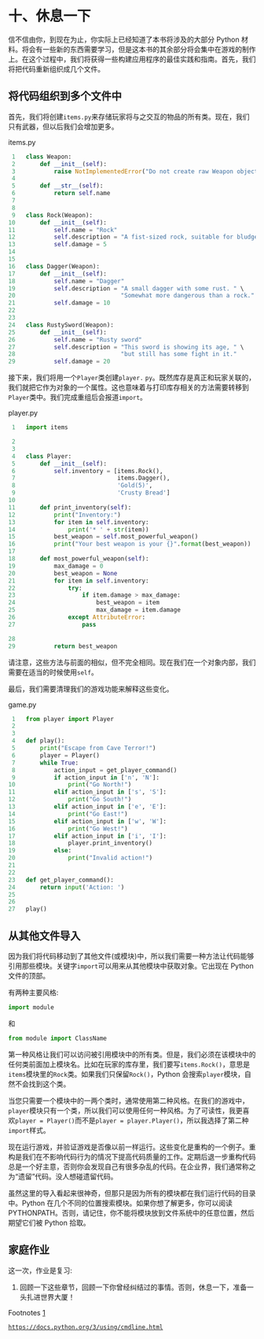 # 十、休息一下

信不信由你，到现在为止，你实际上已经知道了本书将涉及的大部分 Python 材料。将会有一些新的东西需要学习，但是这本书的其余部分将会集中在游戏的制作上。在这个过程中，我们将获得一些构建应用程序的最佳实践和指南。首先，我们将把代码重新组织成几个文件。

## 将代码组织到多个文件中

首先，我们将创建`items.py`来存储玩家将与之交互的物品的所有类。现在，我们只有武器，但以后我们会增加更多。

items.py

```py
 1   class Weapon:
 2       def __init__(self):
 3           raise NotImplementedError("Do not create raw Weapon objects.")
 4
 5       def __str__(self):
 6           return self.name
 7
 8
 9   class Rock(Weapon):
10       def __init__(self):
11           self.name = "Rock"
12           self.description = "A fist-sized rock, suitable for bludgeoning."
13           self.damage = 5
14
15
16   class Dagger(Weapon):
17       def __init__(self):
18           self.name = "Dagger"
19           self.description = "A small dagger with some rust. " \
20                              "Somewhat more dangerous than a rock."
21           self.damage = 10
22
23
24   class RustySword(Weapon):
25       def __init__(self):
26           self.name = "Rusty sword"
27           self.description = "This sword is showing its age, " \
28                              "but still has some fight in it."
29           self.damage = 20

```

接下来，我们将用一个`Player`类创建`player.` `py`。既然库存是真正和玩家关联的，我们就把它作为对象的一个属性。这也意味着与打印库存相关的方法需要转移到`Player`类中。我们完成重组后会报道`import`。

player.py

```py
 1   import items

 2
 3
 4   class Player:
 5       def __init__(self):
 6           self.inventory = [items.Rock(),
 7                             items.Dagger(),
 8                             'Gold(5)',
 9                             'Crusty Bread']
10
11       def print_inventory(self):
12           print("Inventory:")
13           for item in self.inventory:
14               print('* ' + str(item))
15           best_weapon = self.most_powerful_weapon()
16           print("Your best weapon is your {}".format(best_weapon))
17
18       def most_powerful_weapon(self):
19           max_damage = 0
20           best_weapon = None
21           for item in self.inventory:
22               try:
23                   if item.damage > max_damage:
24                       best_weapon = item
25                       max_damage = item.damage
26               except AttributeError:
27                   pass

28
29           return best_weapon

```

请注意，这些方法与前面的相似，但不完全相同。现在我们在一个对象内部，我们需要在适当的时候使用`self`。

最后，我们需要清理我们的游戏功能来解释这些变化。

game.py

```py
 1   from player import Player
 2
 3
 4   def play():
 5       print("Escape from Cave Terror!")
 6       player = Player()
 7       while True:
 8           action_input = get_player_command()
 9           if action_input in ['n', 'N']:
10               print("Go North!")
11           elif action_input in ['s', 'S']:
12               print("Go South!")
13           elif action_input in ['e', 'E']:
14               print("Go East!")
15           elif action_input in ['w', 'W']:
16               print("Go West!")
17           elif action_input in ['i', 'I']:
18               player.print_inventory()
19           else:
20               print("Invalid action!")
21
22
23   def get_player_command():
24       return input('Action: ')
25
26
27   play()

```

## 从其他文件导入

因为我们将代码移动到了其他文件(或模块)中，所以我们需要一种方法让代码能够引用那些模块。关键字`import`可以用来从其他模块中获取对象。它出现在 Python 文件的顶部。

有两种主要风格:

```py
import module

```

和

```py
from module import ClassName

```

第一种风格让我们可以访问被引用模块中的所有类。但是，我们必须在该模块中的任何类前面加上模块名。比如在玩家的库存里，我们要写`items.Rock()`，意思是`items`模块里的`Rock`类。如果我们只保留`Rock()`，Python 会搜索`player`模块，自然不会找到这个类。

当您只需要一个模块中的一两个类时，通常使用第二种风格。在我们的游戏中，`player`模块只有一个类，所以我们可以使用任何一种风格。为了可读性，我更喜欢`player = Player()`而不是`player = player.Player()`，所以我选择了第二种`import`样式。

现在运行游戏，并验证游戏是否像以前一样运行。这些变化是重构的一个例子。重构是我们在不影响代码行为的情况下提高代码质量的工作。定期后退一步重构代码总是一个好主意，否则你会发现自己有很多杂乱的代码。在企业界，我们通常称之为“遗留”代码。没人想碰遗留代码。

虽然这里的导入看起来很神奇，但那只是因为所有的模块都在我们运行代码的目录中。Python 在几个不同的位置搜索模块。如果你想了解更多，你可以阅读 PYTHONPATH。否则，请记住，你不能将模块放到文件系统中的任意位置，然后期望它们被 Python 拾取。

## 家庭作业

这一次，作业是复习:

1.  回顾一下这些章节，回顾一下你曾经纠结过的事情。否则，休息一下，准备一头扎进世界大厦！

Footnotes [1](#Fn1_source)

[`https://docs.python.org/3/using/cmdline.html`](https://docs.python.org/3/using/cmdline.html)